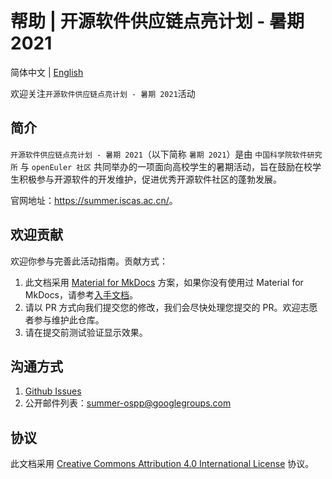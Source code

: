 # 帮助 | 开源软件供应链点亮计划 - 暑期 2021

简体中文 | [English](https://github.com/summer-ospp/help-en/)

欢迎关注`开源软件供应链点亮计划 - 暑期 2021`活动

## 简介

`开源软件供应链点亮计划 - 暑期 2021`（以下简称 `暑期 2021`）是由 `中国科学院软件研究所` 与 `openEuler 社区` 共同举办的一项面向高校学生的暑期活动，旨在鼓励在校学生积极参与开源软件的开发维护，促进优秀开源软件社区的蓬勃发展。

官网地址：<https://summer.iscas.ac.cn/>。

## 欢迎贡献

欢迎你参与完善此活动指南。贡献方式：

1. 此文档采用 [Material for MkDocs](https://squidfunk.github.io/mkdocs-material/) 方案，如果你没有使用过 Material for MkDocs，请参考[入手文档](https://squidfunk.github.io/mkdocs-material/getting-started/)。
2. 请以 PR 方式向我们提交您的修改，我们会尽快处理您提交的 PR。欢迎志愿者参与维护此仓库。
3. 请在提交前测试验证显示效果。

## 沟通方式

1. [Github Issues](https://github.com/summer-ospp/help/issues)
2. 公开邮件列表：[summer-ospp@googlegroups.com](mailto:summer-ospp@googlegroups.com)

## 协议

此文档采用 [Creative Commons Attribution 4.0 International License](http://creativecommons.org/licenses/by/4.0/) 协议。
